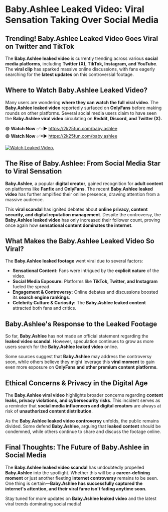 # Baby.Ashlee Leaked Video: Viral Sensation Taking Over Social Media

## **Trending! Baby.Ashlee Leaked Video Goes Viral on Twitter and TikTok**
The **Baby.Ashlee leaked video** is currently trending across various **social media platforms**, including **Twitter (X), TikTok, Instagram, and YouTube**. The **viral clip** has sparked massive online discussions, with fans eagerly searching for the **latest updates** on this controversial footage.

## **Where to Watch Baby.Ashlee Leaked Video?**
Many users are wondering **where they can watch the full viral video**. The **Baby.Ashlee leaked video** reportedly surfaced on **OnlyFans** before making rounds on other platforms. Several social media users claim to have seen the **Baby.Ashlee viral video** circulating on **Reddit, Discord, and Twitter (X).**

🟢 **Watch Now** ✅=► https://2k25fun.com/baby.ashlee  
🟢 **Watch Now** ✅=► https://2k25fun.com/baby.ashlee  

[![Watch Leaked Video.](https://miro.medium.com/v2/resize:fit:828/format:webp/1*cilzJN44JGOrTw9NJCrNHA.gif "Watch Leaked Video")](https://2k25fun.com/baby.ashlee)

## **The Rise of Baby.Ashlee: From Social Media Star to Viral Sensation**
**Baby.Ashlee**, a popular **digital creator**, gained recognition for **adult content** on platforms like **Fanfix** and **OnlyFans**. The recent **Baby.Ashlee leaked video** has further amplified their online presence, drawing attention from a massive audience.

This **viral scandal** has ignited debates about **online privacy, content security, and digital reputation management**. Despite the controversy, the **Baby.Ashlee leaked video** has only increased their follower count, proving once again how **sensational content dominates the internet**.

## **What Makes the Baby.Ashlee Leaked Video So Viral?**
The **Baby.Ashlee leaked footage** went viral due to several factors:
- **Sensational Content:** Fans were intrigued by the **explicit nature** of the video.
- **Social Media Exposure:** Platforms like **TikTok, Twitter, and Instagram** fueled the spread.
- **Engagement & Controversy:** Online debates and discussions boosted its **search engine rankings**.
- **Celebrity Culture & Curiosity:** The **Baby.Ashlee leaked content** attracted both fans and critics.

## **Baby.Ashlee's Response to the Leaked Footage**
So far, **Baby.Ashlee** has not made an official statement regarding the **leaked video scandal**. However, speculation continues to grow as more users search for the **Baby.Ashlee leaked video** online.

Some sources suggest that **Baby.Ashlee** may address the controversy soon, while others believe they might leverage this **viral moment** to gain even more exposure on **OnlyFans and other premium content platforms**.

## **Ethical Concerns & Privacy in the Digital Age**
The **Baby.Ashlee viral video** highlights broader concerns regarding **content leaks, privacy violations, and cybersecurity risks**. This incident serves as a reminder that **social media influencers and digital creators** are always at risk of **unauthorized content distribution**.

As the **Baby.Ashlee leaked video controversy** unfolds, the public remains divided. Some defend **Baby.Ashlee**, arguing that **leaked content** should be condemned, while others continue to share and discuss the footage online.

## **Final Thoughts: The Future of Baby.Ashlee in Social Media**
The **Baby.Ashlee leaked video scandal** has undoubtedly propelled **Baby.Ashlee** into the spotlight. Whether this will be a **career-defining moment** or just another fleeting **internet controversy** remains to be seen. One thing is certain—**Baby.Ashlee has successfully captured the internet's attention, and their viral fame isn't fading anytime soon.**

Stay tuned for more updates on **Baby.Ashlee leaked video** and the latest viral trends dominating social media!